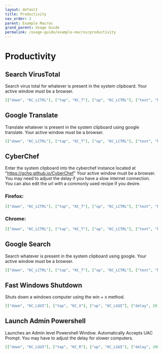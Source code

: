 ```yaml
---
layout: default
title: Productivity
nav_order: 1
parent: Example Macros
grand_parent: Usage Guide
permalink: /usage-guide/example-macros/productivity
---
```


# Productivity

## Search VirusTotal

Search virus total for whatever is present in the system clipboard. Your active window must be a browser.

```json
[["down", "KC_LCTRL"], ["tap", "KC_T"], ["up", "KC_LCTRL"], ["text", "https://www.virustotal.com/gui/search/"], ["down", "KC_LCTRL"], ["tap", "KC_V"], ["up", "KC_LCTRL"], ["delay", 20], ["tap", "KC_ENTER"]]

```

## Google Translate

Translate whatever is present in the system clipboard using google translate. Your active window must be a browser.

```json
[["down", "KC_LCTRL"], ["tap", "KC_T"], ["up", "KC_LCTRL"], ["text", "https://translate.google.com/?sl=auto&tl=en&op=translate&text="], ["down", "KC_LCTRL"], ["tap", "KC_V"], ["up", "KC_LCTRL"], ["delay", 20], ["tap", "KC_ENTER"]]

```

## CyberChef

Enter the system clipboard into the cyberchef instance located at "https://gchq.github.io/CyberChef" Your active window must be a browser. You may need to adjust the delay if you have a slow internet connection. You can also edit the url with a commonly used recipe if you desire.

### Firefox:

```json
[["down", "KC_LCTRL"], ["tap", "KC_T"], ["up", "KC_LCTRL"], ["text", "https://gchq.github.io/CyberChef/"], ["tap", "KC_ENTER"], ["delay", 2000], ["tap", "KC_TAB"], ["down", "KC_LCTRL"], ["tap", "KC_V"], ["up", "KC_LCTRL"]]

```
### Chrome:

```json
[["down", "KC_LCTRL"], ["tap", "KC_T"], ["up", "KC_LCTRL"], ["text", "https://gchq.github.io/CyberChef/"], ["tap", "KC_ENTER"], ["delay", 2000], ["down", "KC_LSHIFT"], ["tap", "KC_TAB"], ["up", "KC_LSHIFT"], ["down", "KC_LCTRL"], ["tap", "KC_V"], ["up", "KC_LCTRL"]]

```

## Google Search

Search whatever is present in the system clipboard using google. Your active window must be a browser.

```json
[["down", "KC_LCTRL"], ["tap", "KC_T"], ["up", "KC_LCTRL"], ["text", "https://www.google.com/search?&q="], ["down", "KC_LCTRL"], ["tap", "KC_V"], ["up", "KC_LCTRL"], ["delay", 20], ["tap", "KC_ENTER"]]

```

## Fast Windows Shutdown

Shuts down a windows computer using the win + x method.

```json
[["down", "KC_LGUI"], ["tap", "KC_X"], ["up", "KC_LGUI"], ["delay", 20], ["tap", "KC_U"], ["tap", "KC_U"]]
```

## Launch Admin Powershell

Launches an Admin level Powershell Window. Automatically Accepts UAC Prompt. You may have to adjust the delay for slower computers.

```json
[["down", "KC_LGUI"], ["tap", "KC_R"], ["up", "KC_LGUI"], ["delay", 200], ["text", "powershell.exe"], ["delay", 20], ["down", "KC_LCTRL", "KC_LSHIFT"], ["tap", "KC_ENTER"], ["up", "KC_LCTRL", "KC_LSHIFT"], ["delay", 800], ["tap", "KC_LEFT"], ["tap", "KC_ENTER"]]

```
